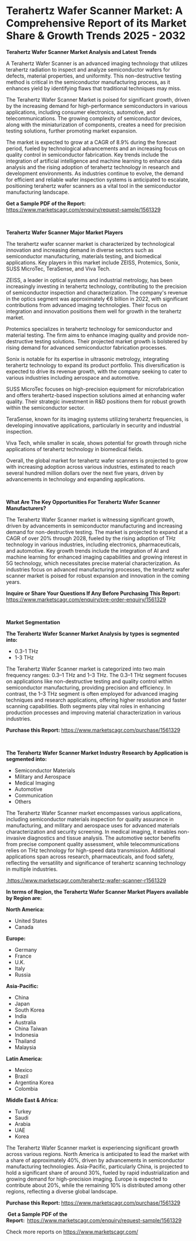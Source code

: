 <p><h1>Terahertz Wafer Scanner Market: A Comprehensive Report of its Market Share & Growth Trends 2025 - 2032</h1></p><p><strong>Terahertz Wafer Scanner Market Analysis and Latest Trends</strong></p>
<p><p>A Terahertz Wafer Scanner is an advanced imaging technology that utilizes terahertz radiation to inspect and analyze semiconductor wafers for defects, material properties, and uniformity. This non-destructive testing method is critical in the semiconductor manufacturing process, as it enhances yield by identifying flaws that traditional techniques may miss. </p><p>The Terahertz Wafer Scanner Market is poised for significant growth, driven by the increasing demand for high-performance semiconductors in various applications, including consumer electronics, automotive, and telecommunications. The growing complexity of semiconductor devices, along with the miniaturization of components, creates a need for precision testing solutions, further promoting market expansion. </p><p>The market is expected to grow at a CAGR of 8.9% during the forecast period, fueled by technological advancements and an increasing focus on quality control in semiconductor fabrication. Key trends include the integration of artificial intelligence and machine learning to enhance data analysis and the rising adoption of terahertz technology in research and development environments. As industries continue to evolve, the demand for efficient and reliable wafer inspection systems is anticipated to escalate, positioning terahertz wafer scanners as a vital tool in the semiconductor manufacturing landscape.</p></p>
<p><strong>Get a Sample PDF of the Report:&nbsp;</strong> <a href="https://www.marketscagr.com/enquiry/request-sample/1561329?utm_campaign=2294&utm_medium=2&utm_source=Github&utm_content=ia&utm_term=06042025&utm_id=terahertz-wafer-scanner">https://www.marketscagr.com/enquiry/request-sample/1561329</a></p>
<p>&nbsp;</p>
<p><strong>Terahertz Wafer Scanner Major Market Players</strong></p>
<p><p>The terahertz wafer scanner market is characterized by technological innovation and increasing demand in diverse sectors such as semiconductor manufacturing, materials testing, and biomedical applications. Key players in this market include ZEISS, Protemics, Sonix, SUSS MicroTec, TeraSense, and Viva Tech.</p><p>ZEISS, a leader in optical systems and industrial metrology, has been increasingly investing in terahertz technology, contributing to the precision of semiconductor inspection and characterization. The company's revenue in the optics segment was approximately €6 billion in 2022, with significant contributions from advanced imaging technologies. Their focus on integration and innovation positions them well for growth in the terahertz market.</p><p>Protemics specializes in terahertz technology for semiconductor and material testing. The firm aims to enhance imaging quality and provide non-destructive testing solutions. Their projected market growth is bolstered by rising demand for advanced semiconductor fabrication processes. </p><p>Sonix is notable for its expertise in ultrasonic metrology, integrating terahertz technology to expand its product portfolio. This diversification is expected to drive its revenue growth, with the company seeking to cater to various industries including aerospace and automotive.</p><p>SUSS MicroTec focuses on high-precision equipment for microfabrication and offers terahertz-based inspection solutions aimed at enhancing wafer quality. Their strategic investment in R&D positions them for robust growth within the semiconductor sector.</p><p>TeraSense, known for its imaging systems utilizing terahertz frequencies, is developing innovative applications, particularly in security and industrial inspection. </p><p>Viva Tech, while smaller in scale, shows potential for growth through niche applications of terahertz technology in biomedical fields. </p><p>Overall, the global market for terahertz wafer scanners is projected to grow with increasing adoption across various industries, estimated to reach several hundred million dollars over the next five years, driven by advancements in technology and expanding applications.</p></p>
<p>&nbsp;</p>
<p><strong>What Are The Key Opportunities For Terahertz Wafer Scanner Manufacturers?</strong></p>
<p><p>The Terahertz Wafer Scanner market is witnessing significant growth, driven by advancements in semiconductor manufacturing and increasing demand for non-destructive testing. The market is projected to expand at a CAGR of over 20% through 2028, fueled by the rising adoption of THz technology in various industries, including electronics, pharmaceuticals, and automotive. Key growth trends include the integration of AI and machine learning for enhanced imaging capabilities and growing interest in 5G technology, which necessitates precise material characterization. As industries focus on advanced manufacturing processes, the terahertz wafer scanner market is poised for robust expansion and innovation in the coming years.</p></p>
<p><strong>Inquire or Share Your Questions If Any Before Purchasing This Report:</strong> <a href="https://www.marketscagr.com/enquiry/pre-order-enquiry/1561329?utm_campaign=2294&utm_medium=2&utm_source=Github&utm_content=ia&utm_term=06042025&utm_id=terahertz-wafer-scanner">https://www.marketscagr.com/enquiry/pre-order-enquiry/1561329</a></p>
<p>&nbsp;</p>
<p><strong>Market Segmentation</strong></p>
<p><strong>The Terahertz Wafer Scanner Market Analysis by types is segmented into:</strong></p>
<p><ul><li>0.3-1 THz</li><li>1-3 THz</li></ul></p>
<p><p>The Terahertz Wafer Scanner market is categorized into two main frequency ranges: 0.3–1 THz and 1–3 THz. The 0.3–1 THz segment focuses on applications like non-destructive testing and quality control within semiconductor manufacturing, providing precision and efficiency. In contrast, the 1–3 THz segment is often employed for advanced imaging techniques and research applications, offering higher resolution and faster scanning capabilities. Both segments play vital roles in enhancing production processes and improving material characterization in various industries.</p></p>
<p><strong>Purchase this Report:&nbsp;</strong><a href="https://www.marketscagr.com/purchase/1561329?utm_campaign=2294&utm_medium=2&utm_source=Github&utm_content=ia&utm_term=06042025&utm_id=terahertz-wafer-scanner">https://www.marketscagr.com/purchase/1561329</a></p>
<p>&nbsp;</p>
<p><strong>The Terahertz Wafer Scanner Market Industry Research by Application is segmented into:</strong></p>
<p><ul><li>Semiconductor Materials</li><li>Military and Aerospace</li><li>Medical Imaging</li><li>Automotive</li><li>Communication</li><li>Others</li></ul></p>
<p><p>The Terahertz Wafer Scanner market encompasses various applications, including semiconductor materials inspection for quality assurance in manufacturing, and military and aerospace uses for advanced materials characterization and security screening. In medical imaging, it enables non-invasive diagnostics and tissue analysis. The automotive sector benefits from precise component quality assessment, while telecommunications relies on THz technology for high-speed data transmission. Additional applications span across research, pharmaceuticals, and food safety, reflecting the versatility and significance of terahertz scanning technology in multiple industries.</p></p>
<p><a href="https://www.marketscagr.com/terahertz-wafer-scanner-r1561329?utm_campaign=2294&utm_medium=2&utm_source=Github&utm_content=ia&utm_term=06042025&utm_id=terahertz-wafer-scanner">&nbsp;https://www.marketscagr.com/terahertz-wafer-scanner-r1561329</a></p>
<p><strong>In terms of Region, the Terahertz Wafer Scanner Market Players available by Region are:</strong></p>
<p>
    <p> <strong> North America: </strong>
        <ul>
            <li>United States</li>
            <li>Canada</li>
        </ul>
        </p> 
    <p> <strong> Europe: </strong>
        <ul>
            <li>Germany</li>
            <li>France</li>
            <li>U.K.</li>
            <li>Italy</li>
            <li>Russia</li>
        </ul>
        </p> 
    <p> <strong> Asia-Pacific: </strong>
        <ul>
            <li>China</li>
            <li>Japan</li>
            <li>South Korea</li>
            <li>India</li>
            <li>Australia</li>
            <li>China Taiwan</li>
            <li>Indonesia</li>
            <li>Thailand</li>
            <li>Malaysia</li>
        </ul>
        </p> 
    <p> <strong> Latin America: </strong>
        <ul>
            <li>Mexico</li>
            <li>Brazil</li>
            <li>Argentina Korea</li>
            <li>Colombia</li>
        </ul>
        </p> 
    <p> <strong> Middle East & Africa: </strong>
        <ul>
            <li>Turkey</li>
            <li>Saudi</li>
            <li>Arabia</li>
            <li>UAE</li>
            <li>Korea</li>
        </ul>
    </p>
    </p>
<p><p>The Terahertz Wafer Scanner market is experiencing significant growth across various regions. North America is anticipated to lead the market with a share of approximately 40%, driven by advancements in semiconductor manufacturing technologies. Asia-Pacific, particularly China, is projected to hold a significant share of around 30%, fueled by rapid industrialization and growing demand for high-precision imaging. Europe is expected to contribute about 20%, while the remaining 10% is distributed among other regions, reflecting a diverse global landscape.</p></p>
<p><strong>Purchase this Report: </strong><a href="https://www.marketscagr.com/purchase/1561329?utm_campaign=2294&utm_medium=2&utm_source=Github&utm_content=ia&utm_term=06042025&utm_id=terahertz-wafer-scanner">https://www.marketscagr.com/purchase/1561329</a></p>
<p>&nbsp;<strong>Get a Sample PDF of the Report:&nbsp;&nbsp;</strong><a href="https://www.marketscagr.com/enquiry/request-sample/1561329?utm_campaign=2294&utm_medium=2&utm_source=Github&utm_content=ia&utm_term=06042025&utm_id=terahertz-wafer-scanner">https://www.marketscagr.com/enquiry/request-sample/1561329</a></p>
<p><strong></strong></p>
<p>Check more reports on <a href="https://www.marketscagr.com/?utm_campaign=2294&utm_medium=2&utm_source=Github&utm_content=ia&utm_term=06042025&utm_id=terahertz-wafer-scanner">https://www.marketscagr.com/</a></p>